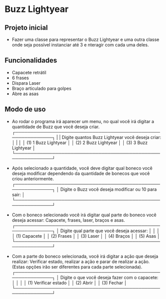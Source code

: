 # **Buzz Lightyear**

## **Projeto inicial**

- Fazer uma classe para representar o Buzz Lightyear e uma outra classe onde seja possível instanciar até 3 e  nteragir com cada uma deles.

## **Funcionalidades**

- Capacete retrátil
- 6 frases
- Dispara Laser
- Braço articulado para golpes
- Abre as asas

## **Modo de uso**

- Ao rodar o programa irá aparecer um menu, no qual você irá digitar a quantidade de Buzz que você deseja criar.
┌────────────────────────────────────────────────────────────┐
|
|      Digite quantos Buzz Lightyear você deseja criar:      │
|                                                            │
│      (1) 1 Buzz Lightyear                                  │
│      (2) 2 Buzz Lightyear                                  │
│      (3) 3 Buzz Lightyear                                  │
└────────────────────────────────────────────────────────────┘

- Após selecionado a quantidade, você deve digitar qual boneco você deseja modificar dependendo da quantidade de bonecos que você criou anteriormente.
┌────────────────────────────────────────────────────────────┐
│    Digite o Buzz você deseja modificar ou 10 para sair:    │
└────────────────────────────────────────────────────────────┘

- Com o boneco selecionado você irá digitar qual parte do boneco você deseja acessar: Capacete, frases, laser, braços e asas.
┌────────────────────────────────────────────────────────────┐
│        Digite qual parte que você deseja acessar:          │
│                                                            │
│        (1) Capacete                                        │
│        (2) Frases                                          │
│        (3) Laser                                           │
│        (4) Braços                                          │
│        (5) Asas                                            │
└────────────────────────────────────────────────────────────┘

- Com a parte do boneco selecionada, você irá digitar a ação que deseja realizar: Verificar estado, realizar a ação e parar de realizar a ação. (Estas opções irão ser diferentes para cada parte selecionada).
┌────────────────────────────────────────────────────────────┐
│       Digite o que você deseja fazer com o capacete:       │
│                                                            │
│       (1) Verificar estado                                 │
│       (2) Abrir                                            │
│       (3) Fechar                                           │
└────────────────────────────────────────────────────────────┘
